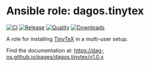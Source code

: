 # Ansible role: dagos.tinytex

[![CI](https://github.com/DAG-OS/ansible-role-tinytex/actions/workflows/ci.yml/badge.svg?branch=v1.0.x)](https://github.com/DAG-OS/ansible-role-tinytex/actions/workflows/ci.yml)
[![Release](https://github.com/DAG-OS/ansible-role-tinytex/actions/workflows/release.yml/badge.svg)](https://github.com/DAG-OS/ansible-role-tinytex/actions/workflows/release.yml)
[![Quality](https://img.shields.io/ansible/quality/57500?logo=ansible)](https://galaxy.ansible.com/dagos/tinytex)
[![Downloads](https://img.shields.io/ansible/role/d/57500?logo=ansible)](https://galaxy.ansible.com/dagos/tinytex)

A role for installing [TinyTeX](https://yihui.org/tinytex/) in a multi-user setup.

Find the documentation at: <https://dag-os.github.io/pages/dagos.tinytex/v1.0.x>
